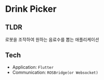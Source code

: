 # Drink Picker

## TLDR

로봇을 조작하여 원하는 음료수를 뽑는 애플리케이션

## Tech

- Application: `Flutter`
- Communication: `ROSBridge(or Websocket)`
